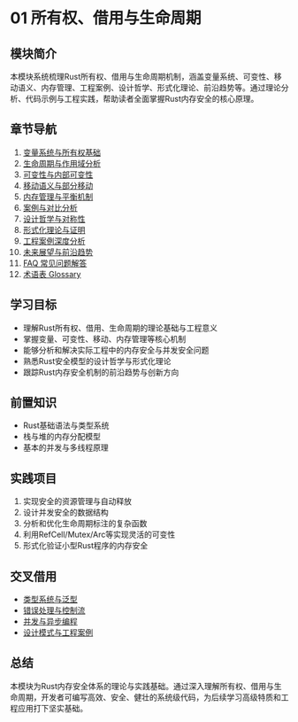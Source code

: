 # 01 所有权、借用与生命周期

## 模块简介

本模块系统梳理Rust所有权、借用与生命周期机制，涵盖变量系统、可变性、移动语义、内存管理、工程案例、设计哲学、形式化理论、前沿趋势等。通过理论分析、代码示例与工程实践，帮助读者全面掌握Rust内存安全的核心原理。

## 章节导航

1. [变量系统与所有权基础](./01_variable_and_ownership.md)
2. [生命周期与作用域分析](./02_lifetime_and_scope.md)
3. [可变性与内部可变性](./03_mutability_and_interior.md)
4. [移动语义与部分移动](./04_move_and_partial_move.md)
5. [内存管理与平衡机制](./05_memory_management_and_balance.md)
6. [案例与对比分析](./07_case_and_comparison.md)
7. [设计哲学与对称性](./08_design_philosophy_and_symmetry.md)
8. [形式化理论与证明](./09_formal_theory_and_proof.md)
9. [工程案例深度分析](./10_engineering_case_studies.md)
10. [未来展望与前沿趋势](./11_future_trends_and_outlook.md)
11. [FAQ 常见问题解答](./FAQ.md)
12. [术语表 Glossary](./Glossary.md)

## 学习目标

- 理解Rust所有权、借用、生命周期的理论基础与工程意义
- 掌握变量、可变性、移动、内存管理等核心机制
- 能够分析和解决实际工程中的内存安全与并发安全问题
- 熟悉Rust安全模型的设计哲学与形式化理论
- 跟踪Rust内存安全机制的前沿趋势与创新方向

## 前置知识

- Rust基础语法与类型系统
- 栈与堆的内存分配模型
- 基本的并发与多线程原理

## 实践项目

1. 实现安全的资源管理与自动释放
2. 设计并发安全的数据结构
3. 分析和优化生命周期标注的复杂函数
4. 利用RefCell/Mutex/Arc等实现灵活的可变性
5. 形式化验证小型Rust程序的内存安全

## 交叉借用

- [类型系统与泛型](../02_type_system/)
- [错误处理与控制流](../03_control_flow/)
- [并发与异步编程](../05_concurrency/)
- [设计模式与工程案例](../09_design_patterns/)

## 总结

本模块为Rust内存安全体系的理论与实践基础。通过深入理解所有权、借用与生命周期，开发者可编写高效、安全、健壮的系统级代码，为后续学习高级特质和工程应用打下坚实基础。
